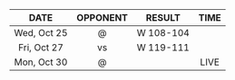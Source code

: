 |    DATE     |          OPPONENT          |  RESULT   |  TIME  |
|:-----------:|:--------------------------:|:---------:|:------:|
| Wed, Oct 25 |     @ [](/r/nyknicks)      | W 108-104 |        |
| Fri, Oct 27 |       vs [](/r/heat)       | W 119-111 |        |
| Mon, Oct 30 | @ [](/r/washingtonwizards) |           |  LIVE  |